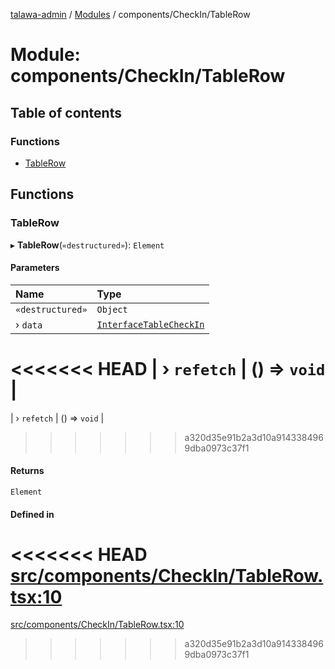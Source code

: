 [talawa-admin](../README.md) / [Modules](../modules.md) / components/CheckIn/TableRow

# Module: components/CheckIn/TableRow

## Table of contents

### Functions

- [TableRow](components_CheckIn_TableRow.md#tablerow)

## Functions

### TableRow

▸ **TableRow**(`«destructured»`): `Element`

#### Parameters

| Name | Type |
| :------ | :------ |
| `«destructured»` | `Object` |
| › `data` | [`InterfaceTableCheckIn`](../interfaces/components_CheckIn_types.InterfaceTableCheckIn.md) |
<<<<<<< HEAD
| › `refetch` | () =\> `void` |
=======
| › `refetch` | () => `void` |
>>>>>>> a320d35e91b2a3d10a9143384969dba0973c37f1

#### Returns

`Element`

#### Defined in

<<<<<<< HEAD
[src/components/CheckIn/TableRow.tsx:10](https://github.com/PalisadoesFoundation/talawa-admin/blob/12d9229/src/components/CheckIn/TableRow.tsx#L10)
=======
[src/components/CheckIn/TableRow.tsx:10](https://github.com/PalisadoesFoundation/talawa-admin/blob/b619a0d/src/components/CheckIn/TableRow.tsx#L10)
>>>>>>> a320d35e91b2a3d10a9143384969dba0973c37f1

